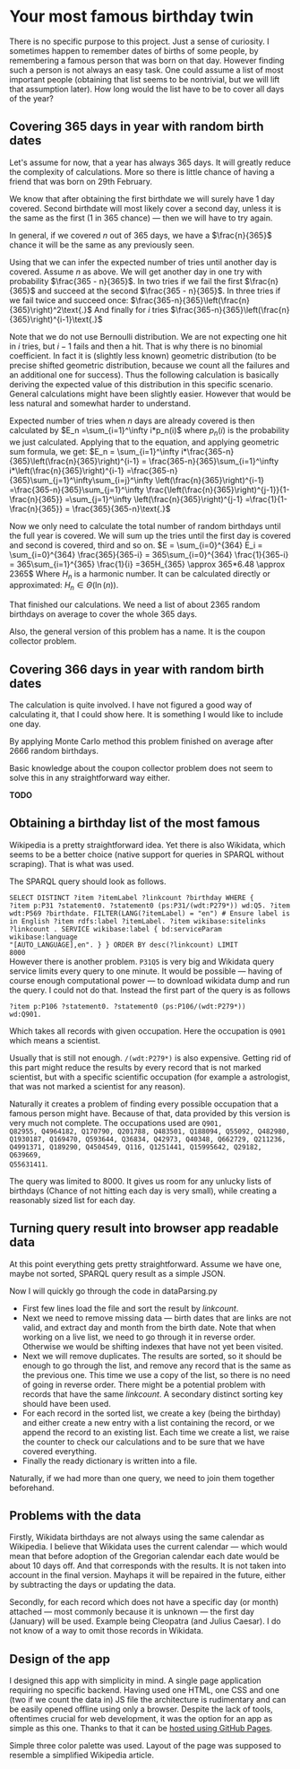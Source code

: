 ﻿# Your most famous birthday twin

There is no specific purpose to this project. Just a sense of curiosity. I sometimes happen to remember dates of births of some people, by remembering a famous person that was born on that day. However finding such a person is not always an easy task. 
One could assume a list of most important people (obtaining that list seems to be nontrivial, but we will lift that assumption later). How long would the list have to be to cover all days of the year?

## Covering 365 days in year with random birth dates

Let's assume for now, that a year has always 365 days. It will greatly reduce the complexity of calculations. More so there is little chance of having a friend that was born on 29th February.

We know that after obtaining the first birthdate we will surely have $1$ day covered. Second birthdate will most likely cover a second day, unless it is the same as the first ($1$ in $365$ chance) — then we will have to try again.

In general, if we covered $n$ out of $365$ days, we have a $\frac{n}{365}$ chance it will be the same as any previously seen.

Using that we can infer the expected number of tries until another day is covered. Assume $n$ as above. We will get another day in one try with probability $\frac{365 - n}{365}$. In two tries if we fail the first $\frac{n}{365}$ and succeed at the second $\frac{365 - n}{365}$. In three tries if we fail twice and succeed once: $\frac{365-n}{365}\left(\frac{n}{365}\right)^2\text{.}$ And finally for $i$ tries $\frac{365-n}{365}\left(\frac{n}{365}\right)^{i-1}\text{.}$

Note that we do not use Bernoulli distribution. We are not expecting one hit in $i$ tries, but $i-1$ fails and then a hit. That is why there is no binomial coefficient. In fact it is (slightly less known) geometric distribution (to be precise shifted geometric distribution, because we count all the failures and an additional one for success). Thus the following calculation is basically deriving the expected value of this distribution in this specific scenario. General calculations might have been slightly easier. However that would be less natural and somewhat harder to understand.

Expected number of tries when $n$ days are already covered is then calculated by $E_n =\sum_{i=1}^\infty i*p_n(i)$ where $p_n(i)$ is the probability we just calculated. Applying that to the equation, and applying geometric sum formula, we get:
$E_n = \sum_{i=1}^\infty i*\frac{365-n}{365}\left(\frac{n}{365}\right)^{i-1} = \frac{365-n}{365}\sum_{i=1}^\infty i*\left(\frac{n}{365}\right)^{i-1} =\frac{365-n}{365}\sum_{j=1}^\infty\sum_{i=j}^\infty \left(\frac{n}{365}\right)^{i-1} =\frac{365-n}{365}\sum_{j=1}^\infty \frac{\left(\frac{n}{365}\right)^{j-1}}{1- \frac{n}{365}} =\sum_{j=1}^\infty \left(\frac{n}{365}\right)^{j-1} =\frac{1}{1-\frac{n}{365}} = \frac{365}{365-n}\text{.}$

Now we only need to calculate the total number of random birthdays until the full year is covered. We will sum up the tries until the first day is covered and second is covered, third and so on.
$E = \sum_{i=0}^{364} E_i = \sum_{i=0}^{364} \frac{365}{365-i} = 365\sum_{i=0}^{364} \frac{1}{365-i} = 365\sum_{i=1}^{365} \frac{1}{i} =365H_{365} \approx 365*6.48 \approx 2365$
Where $H_n$ is a harmonic number. It can be calculated directly or approximated: $H_n\in\Theta(\ln(n))$.

That finished our calculations. We need a list of about $2365$ random birthdays on average to cover the whole $365$ days.

Also, the general version of this problem has a name. It is the coupon collector problem.

## Covering 366 days in year with random birth dates

The calculation is quite involved. I have not figured a good way of calculating it, that I could show here. It is something I would like to include one day.

By applying Monte Carlo method this problem finished on average after $2666$ random birthdays.

Basic knowledge about the coupon collector problem does not seem to solve this in any straightforward way either.

**TODO**

<!---
Naturally ever so often a year has $366$ days. And one of those days is four times less likely to appear than others. This complicates calculations **and** changes the results significantly. That is because we might have to wait a significant amount of time for the 29th of February. It might not be completely intuitive. Lets follow with calculations.

Probability of getting a normal day is $1$ in $365.25$ or $4$ in $1461$ (four years). $29$th of February has a chance of $1$ in $1461$.

So, probability of getting a new birthdate, after we covered $n$ normal days is $\frac{1461 - 4n}{1461}$. The same probability, but with the leap day among the $n$ covered is $\frac{1461 - (4n - 3)}{1461}$

It seems that we cannot really derive a simple formula. Lets represent the expected value as an average over all the possible positions of leap day in the sequence of covered days. We will not derive the previous formula again — instead use shifted geometric distribution directly. However each position is not equally likely. 

To get likelihood of leap day being covered $n$th we can start with the first few values of $n$. Chance that the first covered day is the leap day is $1$ in $1461$ as it is the first birthday drawn. For leap day being second we need to choose a non leap day first, and then leap day from remaining — $\frac{1460}{1461}\frac{1}{1460}$. Third is $\frac{1460}{1461}\frac{1459}{1460}\frac{1}{1459}$. In general, chance for leap day covering $n$th date in a year is $\frac{1460!/(1461-n)!}{1461!}$

$\frac{1}{366} \sum_{l=0}^{365} \left(\sum_{i=0}^{l}\frac{1461}{1461 - 4i} + \sum_{i=l+1}^{365}\frac{1461}{1461 - (4i - 3)}\right)= 
\frac{1461}{366} \sum_{l=0}^{365} \left(\sum_{i=0}^{l}\frac{1}{1461 - 4i} + \sum_{i=l+1}^{365}\frac{1}{1464 - 4i}\right)= 
\frac{1461}{366} \sum_{l=0}^{365} \left(\sum_{i=0}^{l}\frac{1}{1461 - 4i} + \frac{1}{4}\sum_{i=l+1}^{365}\frac{1}{366 - i}\right)=
\frac{1461}{366} \sum_{l=0}^{365} \left(\sum_{i=0}^{l}\frac{1}{1461 - 4i} + \frac{1}{4}\sum_{i=1}^{365-l}\frac{1}{i}\right)=
\frac{1461}{366} \sum_{l=0}^{365} \left(\sum_{i=0}^{l}\frac{1}{1461 - 4i} + \frac{H_{365-l}}{4}\right)$
Unfortunately the remaining inner sum does not simplify easily. Thus the final formula

$\approx \frac{1461}{366} \left(93.4 + 502\right) \approx 2376,$
after extensive calculations.

It is however not quite right, because conditioning over where leap day is placed is a little bit more complicated. By the power of monte carlo the results should be around2666
--->

## Obtaining a birthday list of the most famous 

Wikipedia is a pretty straightforward idea. Yet there is also Wikidata, which seems to be a better choice (native support for queries in SPARQL without scraping). That is what was used.

The SPARQL query should look as follows.

<code>SELECT DISTINCT ?item ?itemLabel ?linkcount ?birthday WHERE
{
	?item p:P31 ?statement0.
	?statement0 (ps:P31/(wdt:P279*)) wd:Q5.
	?item wdt:P569 ?birthdate.
	FILTER(LANG(?itemLabel) = "en")      # Ensure label is in English
	?item rdfs:label ?itemLabel.
	?item wikibase:sitelinks ?linkcount .
	SERVICE wikibase:label { bd:serviceParam wikibase:language "[AUTO_LANGUAGE],en". }
}
ORDER BY desc(?linkcount)
LIMIT 8000</code>   
 However there is another problem. <code>P31Q5</code> is very big and Wikidata query service limits every query to one minute. It would be possible — having of course enough computational power — to download wikidata dump and run the query. I could not do that. Instead the first part of the query is as follows
 
 <code>?item p:P106 ?statement0.
?statement0 (ps:P106/(wdt:P279*)) wd:Q901.</code>
 
 Which takes all records with given occupation. Here the occupation is <code>Q901</code> which means a scientist.
 
Usually that is still not enough. <code>/(wdt:P279*)</code> is also expensive. Getting rid of this part might reduce the results by every record that is not marked scientist, but with a specific scientific occupation (for example a astrologist, that was not marked a scientist for any reason).

Naturally it creates a problem of finding every possible occupation that a famous person might have. Because of that, data provided by this version is very much not complete. The occupations used are <code>Q901, Q82955, Q4964182, Q170790, Q201788, Q483501, Q188094, Q55092, Q482980, Q1930187, Q169470, Q593644, Q36834, Q42973, Q40348, Q662729, Q211236, Q4991371, Q189290, Q4504549, Q116, Q1251441, Q15995642, Q29182, Q639669, Q55631411</code>.

The query was limited to 8000. It gives us room for any unlucky lists of birthdays (Chance of not hitting each day is very small), while creating a reasonably sized list for each day.

## Turning query result into browser app readable data

At this point everything gets pretty straightforward. Assume we have one, maybe not sorted, SPARQL query result as a simple JSON.

Now I will quickly go through the code in dataParsing.py

* First few lines load the file and sort the result by *linkcount*. 
* Next we need to remove missing data — birth dates that are links are not valid, and extract day and month from the birth date. Note that when working on a live list, we need to go through it in reverse order. Otherwise we would be shifting indexes that have not yet been visited. 
* Next we will remove duplicates. The results are sorted, so it should be enough to go through the list, and remove any record that is the same as the previous one. This time we use a copy of the list, so there is no need of going in reverse order. There might be a potential problem with records that have the same *linkcount*. A secondary distinct sorting key should have been used.
* For each record in the sorted list, we create a key (being the birthday) and either create a new entry with a list containing the record, or we append the record to an existing list. Each time we create a list, we raise the counter to check our calculations and to be sure that we have covered everything.
* Finally the ready dictionary is written into a file.

Naturally, if we had more than one query, we need to join them together beforehand.

## Problems with the data

Firstly, Wikidata birthdays are not always using the same calendar as Wikipedia. I believe that Wikidata uses the current calendar — which would mean that before adoption of the Gregorian calendar each date would be about 10 days off. And that corresponds with the results. It is not taken into account in the final version. Mayhaps it will be repaired in the future, either by subtracting the days or updating the data.

Secondly, for each record which does not have a specific day (or month) attached — most commonly because it is unknown — the first day (January) will be used. Example being Cleopatra (and Julius Caesar). I do not know of a way to omit those records in Wikidata.

## Design of the app

I designed this app with simplicity in mind. A single page application requiring no specific backend. Having used one HTML, one CSS and one (two if we count the data in) JS file the architecture is rudimentary and can be easily opened offline using only a browser. Despite the lack of tools, oftentimes crucial for web development, it was the option for an app as simple as this one. Thanks to that it can be [hosted using GitHub Pages](https://tomaszorda.github.io/famous-birthday-twins/).

Simple three color palette was used. Layout of the page was supposed to resemble a simplified Wikipedia article.
